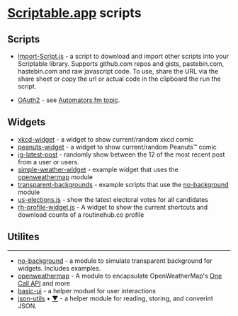 # [Scriptable.app](https://scriptable.app) scripts

## Scripts
* [Import-Script.js](Import-Script.js) - a script to download and import other scripts into your Scriptable library. Supports github.com repos and gists, pastebin.com, hastebin.com and raw javascript code. 
To use, share the URL via the share sheet or copy the url or actual code in the clipboard the run the script. 

* [OAuth2](OAuth2) - see [Automators.fm topic](https://talk.automators.fm/t/building-a-general-purpose-oauth-redirect-proxy-for-shortcuts-and-scriptable/4420).

## Widgets
* [xkcd-widget](xkcd-widget) - a widget to show current/random xkcd comic
* [peanuts-widget](peanuts-widget) - a widget to show current/random Peanuts™ comic
* [ig-latest-post](instagram-widgets/ig-latest-post.js) - randomly show between the 12 of the most recent post from a user or users.
* [simple-weather-widget](openweathermap/simple-weather-widget.js) - example widget that uses the [openweathermap](openweathermap) module
* [transparent-backgrounds](no-background/examples) - example scripts that use the [no-background](no-background) module
* [us-elections.js](misc/us-elections.js) - show the latest electoral votes for all candidates
* [rh-profile-widget.js](routinehub-widgets/rh-profile-widget.js) - A widget to show the current shortcuts and download counts of a routinehub.co profile

## Utilites
---
* [no-background](no-background) - a module to simulate transparent background for widgets. Includes examples.
* [openweathermap](openweathermap) - A module to encapsulate OpenWeatherMap's [One Call API](https://openweathermap.org/api/one-call-api) and more
* [basic-ui](utilities/basic-ui.js) - a helper moduel for user interactions
* [json-utils](utilities/json-utils.js) • <a href="scriptable:///run/Import-Script?url=utilities/json-utils.js">▼</a> - a helper module for reading, storing, and converint JSON.
